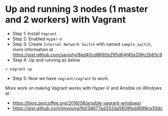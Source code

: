 # Up and running 3 nodes (1 master and 2 workers) with Vagrant

- Step 1: Install `Vagrant`
- Step 2: Enabled `Hyper-V`
- Step 3: Create `Internal Network Switch` with named `sample_switch`, more information at https://gist.github.com/savishy/8ed40cd8692e295d64f45e299c2b83c9
- Step 4: Up and running as below

```
> vagrant up
```
- Step 5: Now we have `vagrant/vagrant` to work.

More work on making Vagrant works with Hyper-V and Ansible on Windows at:
- https://blog.zencoffee.org/2016/08/ansible-vagrant-windows/
- https://gist.github.com/jmyoung/fb034677ad332da5809fed4698ce55dc